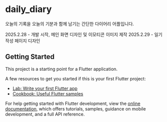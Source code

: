 # daily_diary

오늘의 기록을 오늘의 기분과 함께 남기는 간단한 다이어리 어플입니다.

2025.2.28 - 개발 시작, 메인 화면 디자인 및 이모티콘 이미지 제작
2025.2.29 - 일기 작성 페이지 디자인

## Getting Started

This project is a starting point for a Flutter application.

A few resources to get you started if this is your first Flutter project:

- [Lab: Write your first Flutter app](https://docs.flutter.dev/get-started/codelab)
- [Cookbook: Useful Flutter samples](https://docs.flutter.dev/cookbook)

For help getting started with Flutter development, view the
[online documentation](https://docs.flutter.dev/), which offers tutorials,
samples, guidance on mobile development, and a full API reference.
